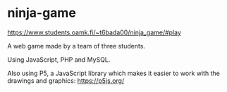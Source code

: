 # ninja-game
https://www.students.oamk.fi/~t6bada00/ninja_game/#play

A web game made by a team of three students.

Using JavaScript, PHP and MySQL.

Also using P5, a JavaScript library which makes it easier to work with the drawings and graphics: https://p5js.org/
